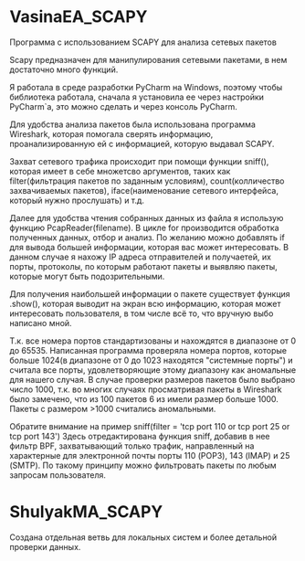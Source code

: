 # VasinaEA_SCAPY
Программа с использованием SCAPY для анализа сетевых пакетов

Scapy предназначен для манипулирования сетевыми пакетами, в нем достаточно много функций.

Я работала в среде разработки PyCharm на Windows, поэтому чтобы библиотека работала, сначала я установила ее через настройки PyCharm`а,
это можно сделать и через консоль PyCharm.

Для удобства анализа пакетов была использована программа Wireshark, которая помогала сверять информацию, проанализированную ей с информацией, которую выдавал SCAPY.

Захват сетевого трафика происходит при помощи функции sniff(), которая имеет в себе множетсво аргументов, таких как filter(фильтрация пакетов по заданным условиям),
count(колличество захвачиваемых пакетов), iface(наименование сетевого интерфейса, который нужно прослушать) и т.д.

Далее для удобства чтения собранных данных из файла я использую функцию PcapReader(filename).
В цикле for производится обработка полученных данных, отбор и анализ. По желанию можно добавлять if для вывода большей информации, которая вас может интересовать.
В данном случае я нахожу IP адреса отправителей и получаетей, их порты, протоколы, по которым работают пакеты и выявляю пакеты, которые могут быть подозрительными.

Для получения наибольшей информации о пакете существует функция .show(), которая выводит на экран всю информацию, которая может интересовать пользователя, в том 
числе всё то, что вручную выбо написано мной.

Т.к. все номера портов стандартизованы и нахождятся в диапазоне от 0 до 65535. Написанная программа проверяла номера портов, которые больше 1024(в диапазоне
от 0 до 1023 находятся "системные порты") и считала все порты, удовлетворяющие этому диапазону как аномальные для нашего случая.
В случае проверки размеров пакетов было выбрано число 1000, т.к. во многих случаях просматривая пакеты в Wireshark было замечено, что из 100 пакетов 6 из 
имели размер больше 1000. Пакеты с размером >1000 считались аномальными.

Обратите внимание на пример sniff(filter = 'tcp port 110 or tcp port 25 or tcp port 143')
Здесь отредактирована функция sniff, добавив в нее фильтр BPF, захватывающий только трафик, направленный на характерные для электронной
почты порты 110 (POP3), 143 (IMAP) и 25 (SMTP). По такому принципу можно фильтровать пакеты по любым запросам пользователя.
# ShulyakMA_SCAPY
Создана отдельная ветвь для локальных систем и более детальной проверки данных.
